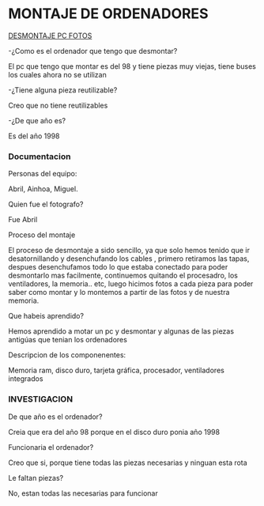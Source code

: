 # MONTAJE DE ORDENADORES

[DESMONTAJE PC FOTOS](https://drive.google.com/drive/folders/1AA5hYqN4SfAwjqkQx5kPbGK2YuL8jL2i)

-¿Como es el ordenador que tengo que desmontar?

El pc que tengo que montar es del 98 y tiene piezas muy viejas, tiene buses los cuales ahora no se utilizan

-¿Tiene alguna pieza reutilizable? 

Creo  que no tiene reutilizables

-¿De que año es?

Es del año 1998

### Documentacion 

Personas del equipo:

Abril, Ainhoa, Miguel.

Quien fue el fotografo?

Fue Abril

 Proceso del montaje
 
El proceso de desmontaje a sido sencillo, ya que solo hemos tenido que ir desatornillando y desenchufando los cables , primero retiramos las tapas, despues desenchufamos todo lo que estaba conectado para poder desmontarlo mas facilmente, continuemos quitando el procesadro, los ventiladores, la memoria.. etc, luego hicimos fotos a cada pieza para poder saber como montar y lo montemos a partir de las fotos y de nuestra memoria.

Que habeis aprendido?

Hemos aprendido a motar un pc y desmontar y algunas de las piezas antigúas que tenian los ordenadores

Descripcion de los componenentes:

Memoria ram, disco duro, tarjeta gráfica, procesador, ventiladores integrados 

### INVESTIGACION 

De que año es el ordenador?

Creia que era del año 98 porque en el disco duro ponia año 1998

Funcionaria el ordenador? 

Creo que si, porque tiene todas las piezas necesarias y ninguan esta rota

Le faltan piezas? 

No, estan todas las necesarias para funcionar


